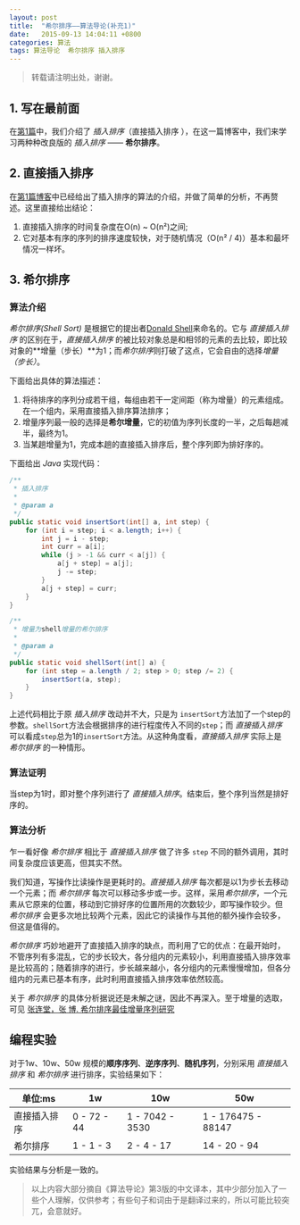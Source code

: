 ```yaml
---
layout: post
title:  "希尔排序——算法导论(补充1)"
date:   2015-09-13 14:04:11 +0800
categories: 算法
tags: 算法导论  希尔排序 插入排序
---
```


> 转载请注明出处，谢谢。

## 1. 写在最前面

在[第1篇](http://blog.xtuapp.club/2015/09/05/%E7%AE%97%E6%B3%95%E5%9F%BA%E7%A1%80.html)中，我们介绍了 *插入排序*（直接插入排序 ），在这一篇博客中，我们来学习两种种改良版的 *插入排序* —— **希尔排序**。

## 2. 直接插入排序

在[第1篇博客](http://blog.xtuapp.club/2015/09/05/%E7%AE%97%E6%B3%95%E5%9F%BA%E7%A1%80.html)中已经给出了插入排序的算法的介绍，并做了简单的分析，不再赘述。这里直接给出结论：
1. 直接插入排序的时间复杂度在O(n) ~ O(n²)之间;
2. 它对基本有序的序列的排序速度较快，对于随机情况（O(n² / 4)）基本和最坏情况一样坏。

## 3. 希尔排序

### 算法介绍

*希尔排序(Shell Sort)* 是根据它的提出者[Donald Shell](https://en.wikipedia.org/wiki/Donald_Shell)来命名的。它与 *直接插入排序* 的区别在于，*直接插入排序* 的被比较对象总是和相邻的元素的去比较，即比较对象的**增量（步长）**为1；而*希尔排序*则打破了这点，它会自由的选择*增量（步长）*。

下面给出具体的算法描述：

1. 将待排序的序列分成若干组，每组由若干一定间距（称为增量）的元素组成。在一个组内，采用直接插入排序算法排序；
2. 增量序列最一般的选择是**希尔增量**，它的初值为序列长度的一半，之后每趟减半，最终为1。
3. 当某趟增量为1，完成本趟的直接插入排序后，整个序列即为排好序的。

下面给出 *Java* 实现代码：

```java
/**
 * 插入排序
 *
 * @param a
 */
public static void insertSort(int[] a, int step) {
    for (int i = step; i < a.length; i++) {
        int j = i - step;
        int curr = a[i];
        while (j > -1 && curr < a[j]) {
            a[j + step] = a[j];
            j -= step;
        }
        a[j + step] = curr;
    }
}

/**
 * 增量为shell增量的希尔排序
 *
 * @param a
 */
public static void shellSort(int[] a) {
    for (int step = a.length / 2; step > 0; step /= 2) {
        insertSort(a, step);
    }
}
```

上述代码相比于原 *插入排序* 改动并不大，只是为 `insertSort`方法加了一个step的参数。`shellSort`方法会根据排序的进行程度传入不同的`step`；而 *直接插入排序* 可以看成`step`总为1的`insertSort`方法。从这种角度看，*直接插入排序* 实际上是 *希尔排序* 的一种情形。

### 算法证明

当step为1时，即对整个序列进行了 *直接插入排序*。结束后，整个序列当然是排好序的。

### 算法分析

乍一看好像 *希尔排序* 相比于 *直接插入排序* 做了许多 `step` 不同的额外调用，其时间复杂度应该更高，但其实不然。

我们知道，写操作比读操作是更耗时的。*直接插入排序* 每次都是以1为步长去移动一个元素；而 *希尔排序* 每次可以移动多步或一步。这样，采用*希尔排序*，一个元素从它原来的位置，移动到它排好序的位置所用的次数较少，即写操作较少。但 *希尔排序* 会更多次地比较两个元素，因此它的读操作与其他的额外操作会较多，但这是值得的。

*希尔排序* 巧妙地避开了直接插入排序的缺点，而利用了它的优点：在最开始时，不管序列有多混乱，它的步长较大，各分组内的元素较小，利用直接插入排序效率是比较高的；随着排序的进行，步长越来越小，各分组内的元素慢慢增加，但各分组内的元素已基本有序，此时利用直接插入排序效率依然较高。

关于 *希尔排序* 的具体分析据说还是未解之谜，因此不再深入。至于增量的选取，可见 [张连堂，张 博. 希尔排序最佳增量序列研究](http://wenku.baidu.com/link?url=zMZ9x5ZioVEZ6Cgg0tf8AKsB5qYg2D7qSlsZyWt2PfJSbP39eSZZUSF1hhU5XXSNnfBLhKYNPNgQ5OO8HGwRNjqZ4MuQamlOGXvnHy7dqk_)

## 编程实验

对于1w、10w、50w 规模的**顺序序列**、**逆序序列**、**随机序列**，分别采用 *直接插入排序* 和 *希尔排序* 进行排序，实验结果如下：

|  单位:ms    |1w          | 10w           | 50w              |
|-------------|------------|---------------|------------------|
|直接插入排序 |0 - 72 - 44 |1 - 7042 - 3530|1 - 176475 - 88147|
|希尔排序     |1 - 1 - 3   |2 - 4 - 17     |14 - 20 - 94      |

实验结果与分析是一致的。


> 以上内容大部分摘自《算法导论》第3版的中文译本，其中少部分加入了一些个人理解，仅供参考；有些句子和词由于是翻译过来的，所以可能比较突兀，会意就好。
